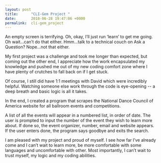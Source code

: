 ```yaml
---
layout: post
title:      "CLI-Gem Project "
date:       2018-06-28 19:47:06 +0000
permalink:  cli-gem_project
---
```



An empty screen is terrifying. Oh, okay, I’ll just run ‘learn’ to get me going. Oh wait...can’t do that either. Hmm…talk to a technical couch on Ask a Question? Nope...not that either. 

My first project was a challenge and took me longer than expected, but coming out the other end, I appreciate how the work encapsulated my knowledge and pushed me out of my new coding comfort zone where I have plenty of crutches to fall back on if I get stuck. 

Of course, I still did have 1:1 meetings with David which were incredibly helpful. Watching someone else work through the code is eye-opening -- a deep breath and basic logic is all it takes.

In the end, I created a program that scrapes the National Dance Council of America website for all ballroom events and competitions.

A list of all the events will appear in a numbered list, in order of date. The user is prompted to input the number of the event they wish to learn more about. If done so, the event organizer, number, email and website appears. If the user enters done, the program says goodbye and exits the search. 

I am pleased with my project and proud of myself. I see how far I’ve already come and I can’t wait to learn more, be more comfortable with some languages and uncomfortable with other. Most importantly, I can’t wait to trust myself, my logic and my coding abilities. 

